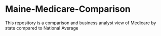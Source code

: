 # Maine-Medicare-Comparison
This repository is a comparison and business analyst view of Medicare by state compared to National Average
